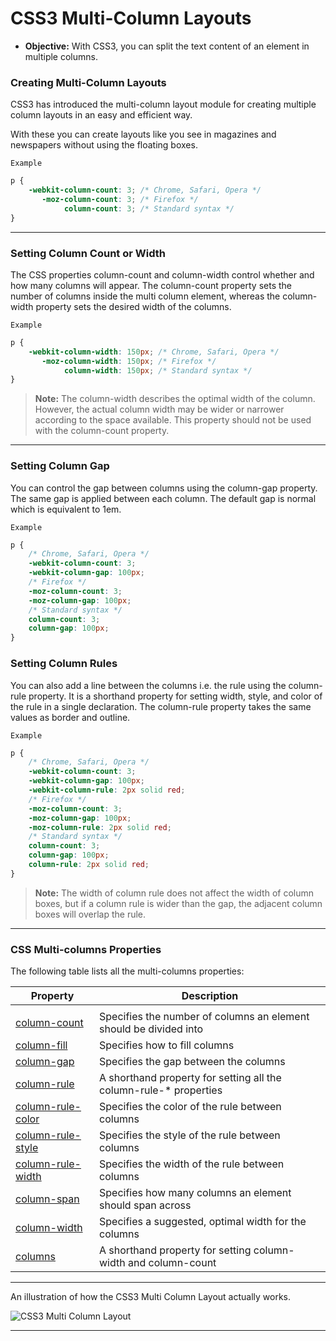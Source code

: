 # CSS3 Multi-Column Layouts
- **Objective:** With CSS3, you can split the text content of an element in multiple columns.

### Creating Multi-Column Layouts
CSS3 has introduced the multi-column layout module for creating multiple column layouts in an easy and efficient way. 

With these you can create layouts like you see in magazines and newspapers without using the floating boxes.

`Example`
```css
p {
    -webkit-column-count: 3; /* Chrome, Safari, Opera */
       -moz-column-count: 3; /* Firefox */
            column-count: 3; /* Standard syntax */
}
```
--- 
### Setting Column Count or Width
The CSS properties column-count and column-width control whether and how many columns will appear. The column-count property sets the number of columns inside the multi column element, whereas the column-width property sets the desired width of the columns.

`Example`
```css
p {
    -webkit-column-width: 150px; /* Chrome, Safari, Opera */
       -moz-column-width: 150px; /* Firefox */
            column-width: 150px; /* Standard syntax */
}
```

> **Note:** The column-width describes the optimal width of the column. However, the actual column width may be wider or narrower according to the space available. This property should not be used with the column-count property.

---
### Setting Column Gap
You can control the gap between columns using the column-gap property. The same gap is applied between each column. The default gap is normal which is equivalent to 1em.

`Example`
```css
p {
    /* Chrome, Safari, Opera */
    -webkit-column-count: 3;
    -webkit-column-gap: 100px;
    /* Firefox */
    -moz-column-count: 3;
    -moz-column-gap: 100px;
    /* Standard syntax */
    column-count: 3;
    column-gap: 100px;
}
```
### Setting Column Rules
You can also add a line between the columns i.e. the rule using the column-rule property. It is a shorthand property for setting width, style, and color of the rule in a single declaration. The column-rule property takes the same values as border and outline.

`Example`
```css
p {
    /* Chrome, Safari, Opera */
    -webkit-column-count: 3;
    -webkit-column-gap: 100px;
    -webkit-column-rule: 2px solid red;
    /* Firefox */
    -moz-column-count: 3;
    -moz-column-gap: 100px;
    -moz-column-rule: 2px solid red;
    /* Standard syntax */
    column-count: 3;
    column-gap: 100px;
    column-rule: 2px solid red;
}
```
> **Note:** The width of column rule does not affect the width of column boxes, but if a column rule is wider than the gap, the adjacent column boxes will overlap the rule.

---
### CSS Multi-columns Properties

The following table lists all the multi-columns properties: 

| Property                                                                            | Description                                                        |
| ----------------------------------------------------------------------------------- | ------------------------------------------------------------------ |
|  |
| [column-count](https://www.w3schools.com/cssref/css3_pr_column-count.asp)           | Specifies the number of columns an element should be divided into  |
| [column-fill](https://www.w3schools.com/cssref/css3_pr_column-fill.asp)             | Specifies how to fill columns                                      |
| [column-gap](https://www.w3schools.com/cssref/css3_pr_column-gap.asp)               | Specifies the gap between the columns                              |
| [column-rule](https://www.w3schools.com/cssref/css3_pr_column-rule.asp)             | A shorthand property for setting all the column-rule-\* properties |
| [column-rule-color](https://www.w3schools.com/cssref/css3_pr_column-rule-color.asp) | Specifies the color of the rule between columns                    |
| [column-rule-style](https://www.w3schools.com/cssref/css3_pr_column-rule-style.asp) | Specifies the style of the rule between columns                    |
| [column-rule-width](https://www.w3schools.com/cssref/css3_pr_column-rule-width.asp) | Specifies the width of the rule between columns                    |
| [column-span](https://www.w3schools.com/cssref/css3_pr_column-span.asp)             | Specifies how many columns an element should span across           |
| [column-width](https://www.w3schools.com/cssref/css3_pr_column-width.asp)           | Specifies a suggested, optimal width for the columns               |
| [columns](https://www.w3schools.com/cssref/css3_pr_columns.asp)                     | A shorthand property for setting column-width and column-count     |

---

An illustration of how the CSS3 Multi Column Layout actually  works.

![CSS3 Multi Column Layout](https://miro.medium.com/max/2546/1*er0fNKLWF5hb8jOh74EXIw.gif)

---